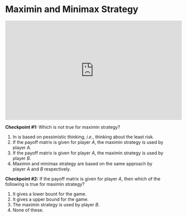 # Maximin and Minimax Strategy

<div class="videoWrapper">
    <iframe width="560" height="315" src="https://www.youtube-nocookie.com/embed/FUYTyCh5FdE" frameborder="0" allow="accelerometer; autoplay; encrypted-media; gyroscope; picture-in-picture" allowfullscreen></iframe>
</div>


**Checkpoint #1:** Which is not true for maximin strategy?

1. In is based on pessimistic thinking, $i.e.$, thinking about the least risk.
2. If the payoff matrix is given for player $A$, the maximin strategy is used by player $A$.
3. If the payoff matrix is given for player $A$, the maximin strategy is used by player $B$.
4. Maximin and minimax strategy are based on the same approach by player $A$ and $B$ respectively.

**Checkpoint #2:** If the payoff matrix is given for player $A$, then which of the following is true for maximin strategy?

1. It gives a lower bount for the game.
2. It gives a upper bound for the game.
3. The maximin strategy is used by player $B$.
4. None of these.
